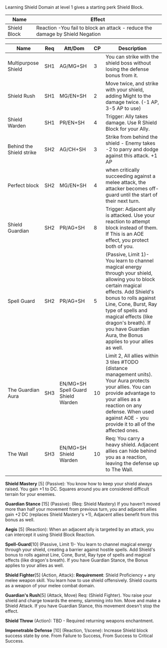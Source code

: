 Learning Shield Domain at level 1 gives a starting perk Shield Block.

| **Name**     | **Effect**                                                                   |
| ------------ | ---------------------------------------------------------------------------- |
| Shield Block | Reaction -You fail to block an attack - reduce the damage by Shield Negation |

| **Name**                 | **Req** | Att/Dom                            | **CP** | **Description**                                                                                                                                                                                                                                                                                                        |
| ------------------------ | ------- | ---------------------------------- | ------ | ---------------------------------------------------------------------------------------------------------------------------------------------------------------------------------------------------------------------------------------------------------------------------------------------------------------------- |
| Multipurpose Shield      | SH1     | AG/MG+SH                           | 3      | You can strike with the shield boss without losing the defense bonus from it.                                                                                                                                                                                                                                          |
| Shield Rush              | SH1     | MG/EN+SH                           | 2      | Move twice, and strike with your shield, adding Might to the damage twice. (-1 AP, 3-5 AP to use)                                                                                                                                                                                                                      |
| Shield Warden            | SH1     | PR/EN+SH                           | 4      | Trigger: Ally takes damage. Use R Shield Block for your Ally.                                                                                                                                                                                                                                                          |
| Behind the Shield strike | SH2     | AG/CH+SH                           | 3      | Strike from behind the shield - Enemy takes -2 to parry and dodge against this attack. +1 AP                                                                                                                                                                                                                           |
| Perfect block            | SH2     | MG/EN+SH                           | 4      | when critically succeeding against a melee attack, the attacker becomes off-guard until the start of their next turn.                                                                                                                                                                                                  |
| Shield Guardian          | SH2     | PR/AG+SH                           | 8      | Trigger: Adjacent ally is attacked. Use your reaction to attempt block instead of them. If This is an AOE effect, you protect both of you.                                                                                                                                                                             |
| Spell Guard              | SH2     | PR/AG+SH                           | 5      | (Passive, Limit 1)- You learn to channel magical energy through your shield, allowing you to block certain magical effects. Add Shield's bonus to rolls against Line, Cone, Burst, Ray type of spells and magical effects (like dragon's breath). If you have Guardian Aura, the Bonus applies to your allies as well. |
| The Guardian Aura        | SH3     | EN/MG+SH Spell Guard Shield Warden | 10     | Limit 2, All allies within 3 tiles #TODO (distance management units). Your Aura protects your allies. You can provide advantage to your allies as a reaction on any defense. When used against AOE - you provide it to all of the affected ones.                                                                       |
| The Wall                 | SH3     | EN/MG+SH Shield Warden             | 10     | Req: You carry a heavy shield. Adjacent allies can hide behind you as a reaction, leaving the defense up to The Wall.                                                                                                                                                                                                  |
|                          |         |                                    |        |                                                                                                                                                                                                                                                                                                                        |




**Shield Mastery** [5] (Passive): You know how to keep your shield always raised. You gain +1 to DC. Squares around you are considered difficult terrain for your enemies.

**Guardian Stance** [15] (Passive): (Req: Shield Mastery) If you haven't moved more than half your movement from previous turn, you and adjacent allies gain +2 DC (replaces Shield Mastery's +1), Adjacent allies benefit from this bonus as well.

**Aegis** [5] (Reaction): When an adjacent ally is targeted by an attack, you can intercept it using Shield Block Reaction.

**Spell-Guard**[10] (Passive, Limit 1)- You learn to channel magical energy through your shield, creating a barrier against hostile spells. Add Shield's bonus to rolls against Line, Cone, Burst, Ray type of spells and magical effects (like dragon's breath). If you have Guardian Stance, the Bonus applies to your allies as well.

**Shield Fighter**[5] (Action, Attack): **Requirement**: Shield Proficiency + any melee weapon skill. You learn how to use shield offensively. Shield counts as a weapon of your melee combat domain.

**Guardian's Rush**[5] (Attack, Move) Req: (Shield Fighter). You raise your shield and charge towards the enemy, slamming into him.
Move and make a Shield Attack. If you have Guardian Stance, this movement doesn't stop the effect. 

**Shield Throw** (Action): TBD - Required returning weapons enchantment.

**Impenetrable Defense** [10] (Reaction, 1/scene): Increase Shield block success state by one. From Failure to Success, From Success to Critical Success.